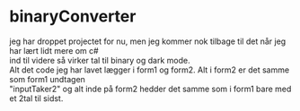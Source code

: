 # binaryConverter
jeg har droppet projectet for nu, men jeg kommer nok tilbage til det når jeg har lært lidt mere om c#<br>
ind til videre så virker tal til binary og dark mode.<br>
Alt det code jeg har lavet lægger i form1 og form2. Alt i form2 er det samme som form1 undtagen<br>
"inputTaker2" og alt inde på form2 hedder det samme som i form1 bare med et 2tal til sidst.

